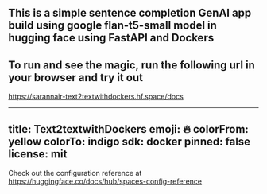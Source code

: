 ## This is a simple sentence completion GenAI app build using google flan-t5-small model in hugging face using FastAPI and Dockers

## To run and see the magic, run the following url in your browser and try it out
https://sarannair-text2textwithdockers.hf.space/docs


---
title: Text2textwithDockers
emoji: 🔥
colorFrom: yellow
colorTo: indigo
sdk: docker
pinned: false
license: mit
---

Check out the configuration reference at https://huggingface.co/docs/hub/spaces-config-reference
